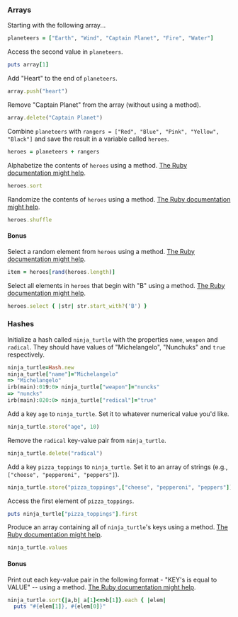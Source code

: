 ### Arrays

Starting with the following array...

```rb
planeteers = ["Earth", "Wind", "Captain Planet", "Fire", "Water"]
```

Access the second value in `planeteers`.

```rb
puts array[1]
```

Add "Heart" to the end of `planeteers`.

```rb
array.push("heart")
```

Remove "Captain Planet" from the array (without using a method).

```rb
array.delete("Captain Planet")
```

Combine `planeteers` with `rangers = ["Red", "Blue", "Pink", "Yellow", "Black"]` and save the result in a variable called `heroes`.

```rb
heroes = planeteers + rangers
```

Alphabetize the contents of `heroes` using a method. [The Ruby documentation might help](http://ruby-doc.org/core-2.2.0/Array.html).

```rb
heroes.sort

```

Randomize the contents of `heroes` using a method. [The Ruby documentation might help](http://ruby-doc.org/core-2.2.0/Array.html).

```rb
heroes.shuffle

```

#### Bonus

Select a random element from `heroes` using a method. [The Ruby documentation might help](http://ruby-doc.org/core-2.2.0/Array.html).

```rb
item = heroes[rand(heroes.length)]
```

Select all elements in `heroes` that begin with "B" using a method. [The Ruby documentation might help](http://ruby-doc.org/core-2.2.0/Array.html).

```rb
heroes.select { |str| str.start_with?('B') }
```

### Hashes

Initialize a hash called `ninja_turtle` with the properties `name`, `weapon` and `radical`. They should have values of "Michelangelo", "Nunchuks" and `true` respectively.

```rb
ninja_turtle=Hash.new
ninja_turtle["name"]="Michelangelo"
=> "Michelangelo"
irb(main):019:0> ninja_turtle["weapon"]="nuncks"
=> "nuncks"
irb(main):020:0> ninja_turtle["redical"]="true"
```

Add a key `age` to `ninja_turtle`. Set it to whatever numerical value you'd like.

```rb
ninja_turtle.store("age", 10)
```

Remove the `radical` key-value pair from `ninja_turtle`.

```rb
ninja_turtle.delete("radical")
```

Add a key `pizza_toppings` to `ninja_turtle`. Set it to an array of strings (e.g., `["cheese", "pepperoni", "peppers"]`).

```rb
ninja_turtle.store("pizza_toppings",["cheese", "pepperoni", "peppers"])
```

Access the first element of `pizza_toppings`.

```rb
puts ninja_turtle["pizza_toppings"].first
```

Produce an array containing all of `ninja_turtle`'s keys using a method. [The Ruby documentation might help](http://ruby-doc.org/core-1.9.3/Hash.html).

```rb
ninja_turtle.values
```

#### Bonus

Print out each key-value pair in the following format - "KEY's is equal to VALUE" -- using a method. [The Ruby documentation might help](http://ruby-doc.org/core-1.9.3/Hash.html).

```rb
ninja_turtle.sort{|a,b| a[1]<=>b[1]}.each { |elem|
  puts "#{elem[1]}, #{elem[0]}"
```
